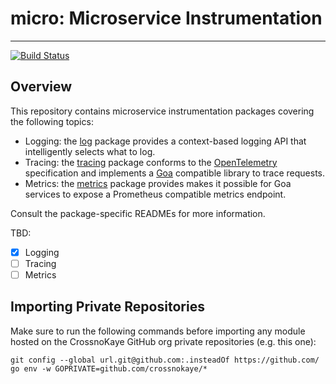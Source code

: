 # micro: Microservice Instrumentation

---
[![Build Status](https://github.com/crossnokaye/micro/workflows/CI/badge.svg?branch=main&event=push)](https://github.com/crossnokaye/micro/actions?query=branch%3Amain+event%3Apush)

## Overview

This repository contains microservice instrumentation packages covering the
following topics:

* Logging: the [log](log/) package provides a context-based logging API that
  intelligently selects what to log.
* Tracing: the [tracing](tracing/) package conforms to the
  [OpenTelemetry](https://opentelemetry.io/) specification and implements a
  [Goa](https://goa.design) compatible library to trace requests.
* Metrics: the [metrics](metrics/) package provides makes it possible for Goa
  services to expose a Prometheus compatible metrics endpoint.

Consult the package-specific READMEs for more information.

TBD:
- [x] Logging
- [ ] Tracing
- [ ] Metrics

## Importing Private Repositories

Make sure to run the following commands before importing any module hosted on
the CrossnoKaye GitHub org private repositories (e.g. this one):

```
git config --global url.git@github.com:.insteadOf https://github.com/
go env -w GOPRIVATE=github.com/crossnokaye/*
```